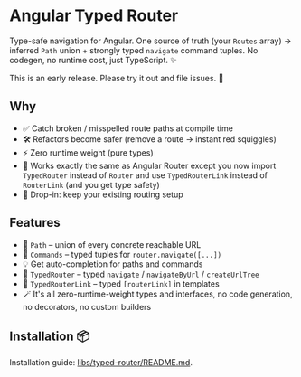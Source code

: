 # Angular Typed Router

Type-safe navigation for Angular. One source of truth (your `Routes` array) → inferred `Path` union + strongly typed `navigate` command tuples. No codegen, no runtime cost, just TypeScript. ✨

This is an early release. Please try it out and file issues. 🚧

## Why
- ✅ Catch broken / misspelled route paths at compile time
- 🛠️ Refactors become safer (remove a route → instant red squiggles)
- ⚡ Zero runtime weight (pure types)
- 🔁 Works exactly the same as Angular Router except you now import `TypedRouter` instead of `Router` and use `TypedRouterLink` instead of `RouterLink` (and you get type safety)
- 🔌 Drop-in: keep your existing routing setup

## Features
- 📍 `Path` – union of every concrete reachable URL
- 🧩 `Commands` – typed tuples for `router.navigate([...])`
- 💡 Get auto-completion for paths and commands
- 🚀 `TypedRouter` – typed `navigate` / `navigateByUrl` / `createUrlTree`
- 🔗 `TypedRouterLink` – typed `[routerLink]` in templates
- 🪄 It's all zero-runtime-weight types and interfaces, no code generation, no decorators, no custom builders

## Installation 📦

Installation guide: [libs/typed-router/README.md](./libs/typed-router/README.md).
